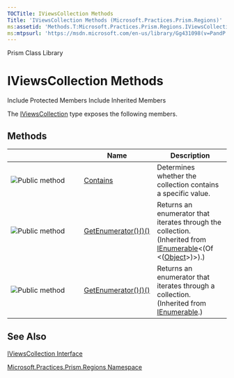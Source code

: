 ```yaml
---
TOCTitle: IViewsCollection Methods
Title: 'IViewsCollection Methods (Microsoft.Practices.Prism.Regions)'
ms:assetid: 'Methods.T:Microsoft.Practices.Prism.Regions.IViewsCollection'
ms:mtpsurl: 'https://msdn.microsoft.com/en-us/library/Gg431098(v=PandP.50)'
---
```


Prism Class Library

IViewsCollection Methods
========================

Include Protected Members
Include Inherited Members

The [IViewsCollection](https://msdn.microsoft.com/t:microsoft.practices.prism.regions.iviewscollection) type exposes the following members.

Methods
-------

<span id="methodTableToggle"></span>
<table>
<colgroup>
<col width="33%" />
<col width="33%" />
<col width="33%" />
</colgroup>
<thead>
<tr class="header">
<th> </th>
<th>Name</th>
<th>Description</th>
</tr>
</thead>
<tbody>
<tr class="odd">
<td><img src="https://msdn.microsoft.com/en-us/Gg431098.pubmethod(en-us,PandP.50).gif" title="Public method" /></td>
<td><a href="https://msdn.microsoft.com/m:microsoft.practices.prism.regions.iviewscollection.contains(system.object)">Contains</a></td>
<td><div class="summary">
Determines whether the collection contains a specific value.
</div></td>
</tr>
<tr class="even">
<td><img src="https://msdn.microsoft.com/en-us/Gg431098.pubmethod(en-us,PandP.50).gif" title="Public method" /></td>
<td><a href="http://msdn2.microsoft.com/en-us/library/s793z9y2">GetEnumerator()()()</a></td>
<td><div class="summary">
Returns an enumerator that iterates through the collection.
</div>
(Inherited from <a href="http://msdn2.microsoft.com/en-us/library/9eekhta0">IEnumerable</a>&lt;(Of &lt;(<a href="http://msdn2.microsoft.com/en-us/library/e5kfa45b">Object</a>&gt;)&gt;).)</td>
</tr>
<tr class="odd">
<td><img src="https://msdn.microsoft.com/en-us/Gg431098.pubmethod(en-us,PandP.50).gif" title="Public method" /></td>
<td><a href="http://msdn2.microsoft.com/en-us/library/5zae5365">GetEnumerator()()()</a></td>
<td><div class="summary">
Returns an enumerator that iterates through a collection.
</div>
(Inherited from <a href="http://msdn2.microsoft.com/en-us/library/h1x9x1b1">IEnumerable</a>.)</td>
</tr>
</tbody>
</table>

See Also
--------

<span id="seeAlsoToggle"></span>
[IViewsCollection Interface](https://msdn.microsoft.com/t:microsoft.practices.prism.regions.iviewscollection)

[Microsoft.Practices.Prism.Regions Namespace](https://msdn.microsoft.com/n:microsoft.practices.prism.regions)
